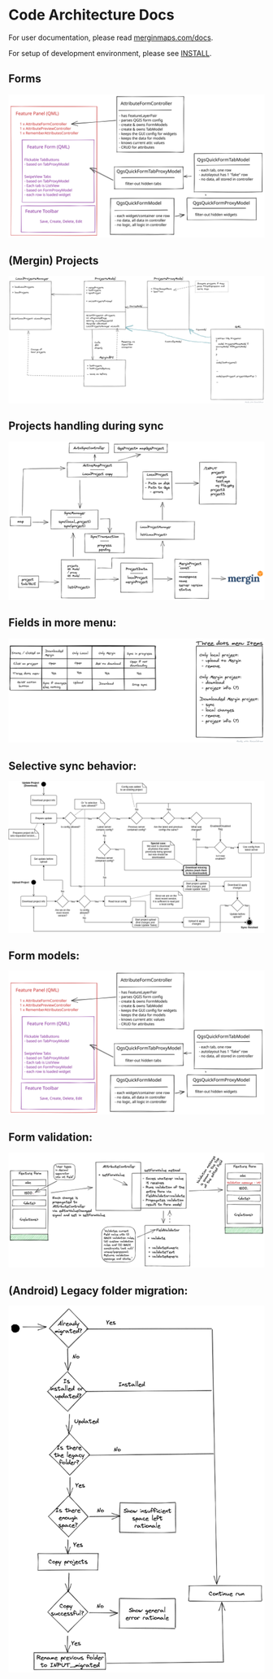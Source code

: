 # Code Architecture Docs

For user documentation, please read [merginmaps.com/docs](https://merginmaps.com/docs).

For setup of development environment, please see [INSTALL](../INSTALL.md).

## Forms

![](media/form_models.svg)

## (Mergin) Projects

![](media/class-structure.png)

## Projects handling during sync

![](media/projects-sync.png)

## Fields in more menu:

![](media/more-menu.png)

## Selective sync behavior:

![](media/selective-sync.png)

## Form models:

![](media/form_models.svg)

## Form validation:

![](media/form-validation.png)

## (Android) Legacy folder migration:

![](media/legacymigration.png)
